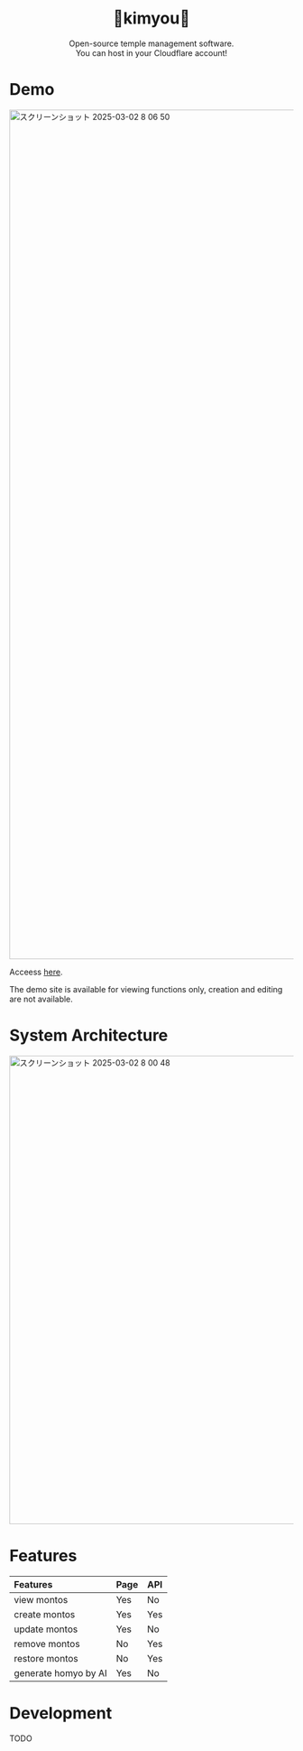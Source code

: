 <div align="center">
    <h1><b>🧘kimyou🧘</b></h1>
    <p>
        Open-source temple management software.
        <br />
        You can host in your Cloudflare account!
    </p>
</div>

# Demo

<img width="1505" alt="スクリーンショット 2025-03-02 8 06 50" src="https://github.com/user-attachments/assets/51a42d75-302d-44f0-875b-08607f35bdcf" />

Acceess [here](https://kimyou-demo.ss49919201.workers.dev/).

The demo site is available for viewing functions only, creation and editing are not available.

# System Architecture

<img width="830" alt="スクリーンショット 2025-03-02 8 00 48" src="https://github.com/user-attachments/assets/58163e43-9362-4ceb-999b-45010cb0e2a8" />

# Features

| Features                                     | Page   | API |
| :------------------------------------------- | ------ | --- |
| view montos                                  | Yes    | No  |
| create montos                                | Yes    | Yes |
| update montos                                | Yes    | No  |
| remove montos                                | No     | Yes |
| restore montos                               | No     | Yes |
| generate homyo by AI                         | Yes    | No  |

# Development

TODO

